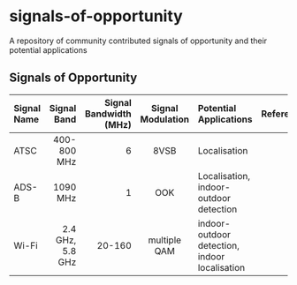 # signals-of-opportunity
A repository of community contributed signals of opportunity and their potential applications

## Signals of Opportunity

| Signal Name | Signal Band | Signal Bandwidth (MHz) | Signal Modulation | Potential Applications | References |
| :---------- | ----------: | ---------------------: | :---------------: | :--------------------- | :--------- |
| ATSC | 400-800 MHz | 6 | 8VSB | Localisation | |
| ADS-B | 1090 MHz | 1 | OOK | Localisation, indoor-outdoor detection | |
| Wi-Fi | 2.4 GHz, 5.8 GHz | 20-160 | multiple QAM | indoor-outdoor detection, indoor localisation | |
